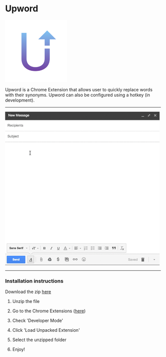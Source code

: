 # Upword

<img src="docs/upword-logo.png" style="width:200px">

Upword is a Chrome Extension that allows user to quickly replace words with their synonyms. Upword can also be configured using a hotkey (in development).

<hr>
<img src="docs/ScreenCapture.gif" style="width:500px">
<hr>

### Installation instructions

Download the zip [here](#)

1. Unzip the file

2. Go to the Chrome Extensions ([here](chrome://extensions/))

3. Check 'Developer Mode'

4. Click 'Load Unpacked Extension'

5. Select the unzipped folder

6. Enjoy!
